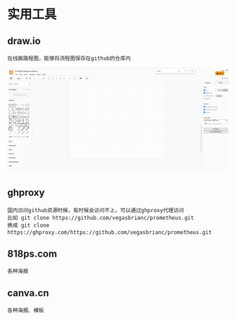 
# 实用工具

## draw.io
```
在线画路程图，能够将流程图保存在github的仓库内
```
![](.util_images/a0c5017b.png)

## ghproxy
```
国内访问github资源时候，有时候会访问不上，可以通过ghproxy代理访问
比如 git clone https://github.com/vegasbrianc/prometheus.git 
换成 git clone https://ghproxy.com/https://github.com/vegasbrianc/prometheus.git
```


## 818ps.com
```
各种海报
```

## canva.cn
```
各种海报、模板
```
